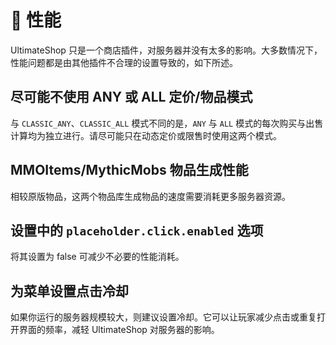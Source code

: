 # 🚀 性能

UltimateShop 只是一个商店插件，对服务器并没有太多的影响。大多数情况下，性能问题都是由其他插件不合理的设置导致的，如下所述。

## 尽可能不使用 ANY 或 ALL 定价/物品模式

与 `CLASSIC_ANY`、`CLASSIC_ALL` 模式不同的是，`ANY` 与 `ALL` 模式的每次购买与出售计算均为独立进行。请尽可能只在动态定价或限售时使用这两个模式。

## MMOItems/MythicMobs 物品生成性能

相较原版物品，这两个物品库生成物品的速度需要消耗更多服务器资源。

## 设置中的 `placeholder.click.enabled` 选项

将其设置为 false 可减少不必要的性能消耗。

## 为菜单设置点击冷却

如果你运行的服务器规模较大，则建议设置冷却。它可以让玩家减少点击或重复打开界面的频率，减轻 UltimateShop 对服务器的影响。
